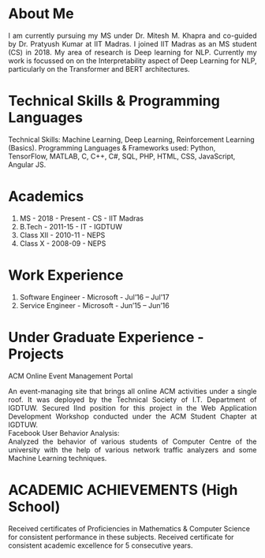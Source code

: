 <head>
<title> Aakriti Budhraja </title>
</head>

# About Me
<div style = "text-align: justify">
  I am currently pursuing my MS under Dr. Mitesh M. Khapra and co-guided by Dr. Pratyush Kumar at IIT Madras. I joined IIT Madras as an MS student (CS) in 2018. My area of research is Deep learning for NLP. Currently my work is focussed on  on the Interpretability aspect of Deep Learning for NLP, particularly on the Transformer and BERT architectures.
</div>

# Technical Skills & Programming Languages
Technical Skills: Machine Learning, Deep Learning, Reinforcement Learning (Basics).
Programming Languages & Frameworks used: Python, TensorFlow, MATLAB, C, C++, C#, SQL, PHP, HTML, CSS, JavaScript, Angular JS.

# Academics
1. MS - 2018 - Present - CS - IIT Madras
2. B.Tech - 2011-15 - IT - IGDTUW
3. Class XII - 2010-11 - NEPS
4. Class X - 2008-09 - NEPS

# Work Experience
1. Software Engineer - Microsoft - Jul’16 – Jul’17
2. Service Engineer - Microsoft - Jun’15 – Jun’16

# Under Graduate Experience - Projects
ACM Online Event Management Portal
<div style = "text-align: justify">
  An event-managing site that brings all online ACM activities under a single roof. It was deployed by the Technical Society of I.T. Department of IGDTUW. Secured IInd position 
  for this project in the Web Application Development Workshop conducted under the ACM Student Chapter at IGDTUW.
</div>
Facebook User Behavior Analysis:
<div style = "text-align: justify">
  Analyzed the behavior of various students of Computer Centre of the university with the help of various network traffic analyzers and some         Machine Learning techniques.
</div>

# ACADEMIC ACHIEVEMENTS (High School)
Received certificates of Proficiencies in Mathematics & Computer Science for consistent performance in these subjects.
Received certificate for consistent academic excellence for 5 consecutive years.
